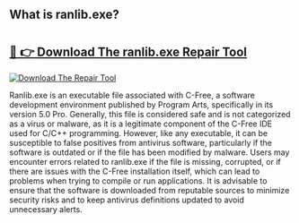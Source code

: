 ## What is ranlib.exe? 

# <h2><a href="https://exedetect.com/download.php?ranlib.exe">🔗 👉 Download The ranlib.exe Repair Tool</a></h2>

[![Download The Repair Tool](https://exedetect.com/download-button.jpg)](https://exedetect.com/download.php?ranlib.exe)

Ranlib.exe is an executable file associated with C-Free, a software development environment published by Program Arts, specifically in its version 5.0 Pro. Generally, this file is considered safe and is not categorized as a virus or malware, as it is a legitimate component of the C-Free IDE used for C/C++ programming. However, like any executable, it can be susceptible to false positives from antivirus software, particularly if the software is outdated or if the file has been modified by malware. Users may encounter errors related to ranlib.exe if the file is missing, corrupted, or if there are issues with the C-Free installation itself, which can lead to problems when trying to compile or run applications. It is advisable to ensure that the software is downloaded from reputable sources to minimize security risks and to keep antivirus definitions updated to avoid unnecessary alerts.